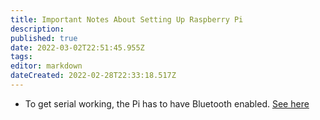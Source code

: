 ```yaml
---
title: Important Notes About Setting Up Raspberry Pi
description: 
published: true
date: 2022-03-02T22:51:45.955Z
tags: 
editor: markdown
dateCreated: 2022-02-28T22:33:18.517Z
---
```


- To get serial working, the Pi has to have Bluetooth enabled. [See here](https://raspberrypi.stackexchange.com/questions/43788/pi-3-boot-with-uart-console)